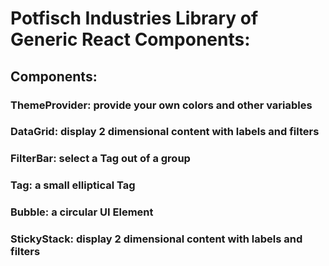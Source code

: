 # Potfisch Industries Library of Generic React Components:

## Components:

### ThemeProvider: provide your own colors and other variables

### DataGrid: display 2 dimensional content with labels and filters

### FilterBar: select a Tag out of a group

### Tag: a small elliptical Tag

### Bubble: a circular UI Element

### StickyStack: display 2 dimensional content with labels and filters
